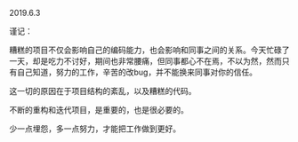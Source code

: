 2019.6.3

谨记：

糟糕的项目不仅会影响自己的编码能力，也会影响和同事之间的关系。今天忙碌了一天，却是吃力不讨好，期间也非常腰痛，但同事都心不在焉，不以为然，然而只有自己知道，努力的工作，辛苦的改bug，并不能换来同事对你的信任。

这一切的原因在于项目结构的紊乱，以及糟糕的代码。

不断的重构和迭代项目，是重要的，也是很必要的。

少一点埋怨，多一点努力，才能把工作做到更好。